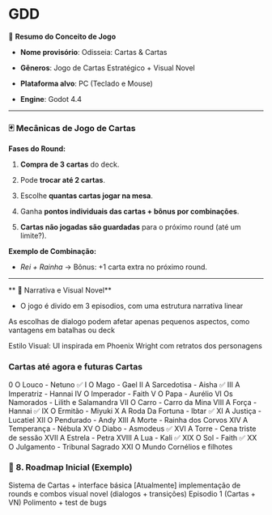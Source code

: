 # GDD

🧠 **Resumo do Conceito de Jogo**

- **Nome provisório**: Odisseia: Cartas & Cartas
	
- **Gêneros**: Jogo de Cartas Estratégico + Visual Novel
	
- **Plataforma alvo**: PC (Teclado e Mouse)
	
- **Engine**: Godot 4.4
	

---

### 🃏 **Mecânicas de Jogo de Cartas**

**Fases do Round:**

1. **Compra de 3 cartas** do deck.
	
2. Pode **trocar até 2 cartas**.
	
3. Escolhe **quantas cartas jogar na mesa**.
	
4. Ganha **pontos individuais das cartas + bônus por combinações**.
	
5. **Cartas não jogadas são guardadas** para o próximo round (até um limite?).
	

**Exemplo de Combinação:**

- _Rei + Rainha_ → Bônus: +1 carta extra no próximo round.

---

** 📘 Narrativa e Visual Novel**

- O jogo é divido em 3 episodios, com uma estrutura narrativa linear

As escolhas de dialogo podem afetar apenas pequenos aspectos,
como vantagens em batalhas ou deck

Estilo Visual: UI inspirada em Phoenix Wright com retratos dos personagens

### Cartas até agora e futuras Cartas

0 O Louco - Netuno ✅
I   O Mago - Gael
II  A Sarcedotisa - Aisha ✅ 
III A Imperatriz - Hannai 
IV O Imperador - Faith 
V  O Papa - Aurélio 
VI Os Namorados - Lilith e Salamandra
VII O Carro - Carro da Mina 
VIII A Força - Hannai ✅
IX O Ermitão - Miyuki
X A Roda Da Fortuna - Ibtar ✅
XI A Justiça - Lucatiel 
XII O Pendurado  -  Andy
XIII A Morte - Rainha dos Corvos 
XIV A Temperança - Nébula 
XV O Diabo - Asmodeus ✅
XVI A Torre -  Cena triste de sessão 
XVII A Estrela - Petra 
XVIII A Lua - Kali ✅
XIX O Sol - Faith ✅
XX O Julgamento - Tribunal Sagrado 
XXI O Mundo Cornélios e filhotes


### 📅 8. Roadmap Inicial (Exemplo)

Sistema de Cartas + interface básica [Atualmente]
implementação de rounds e combos
visual novel (dialogos + transições)
Episodio 1 (Cartas + VN)
Polimento + test de bugs
